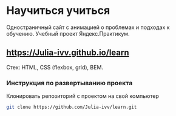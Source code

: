 # Научиться учиться
Одностраничный сайт с анимацией о проблемах и подходах к обучению. Учебный проект Яндекс.Практикум.
## https://Julia-ivv.github.io/learn
Стек: HTML, CSS (flexbox, grid), BEM.
### Инструкция по развертыванию проекта
Клонировать репозиторий с проектом на свой компьютер
``` bash
git clone https://github.com/Julia-ivv/learn.git
```
